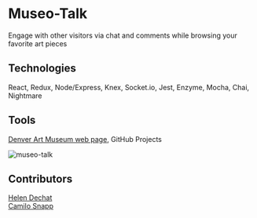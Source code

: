 # Museo-Talk
Engage with other visitors via chat and comments while browsing your favorite art pieces

## Technologies
React, Redux, Node/Express, Knex, Socket.io, Jest, Enzyme, Mocha, Chai, Nightmare

## Tools
[Denver Art Museum web page](https://denverartmuseum.org/collection/), GitHub Projects   

![museo-talk](https://user-images.githubusercontent.com/33009555/43737827-daee0b64-997f-11e8-9299-4ba730c2d56f.gif)
 
 ## Contributors
[Helen Dechat](https://github.com/hdechat)   
[Camilo Snapp](https://github.com/CamArturo)
